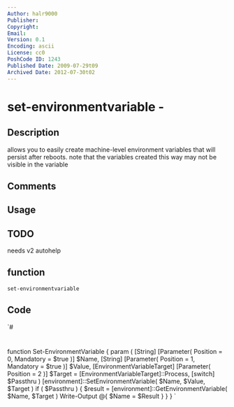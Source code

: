 ```yaml
---
Author: halr9000
Publisher: 
Copyright: 
Email: 
Version: 0.1
Encoding: ascii
License: cc0
PoshCode ID: 1243
Published Date: 2009-07-29t09
Archived Date: 2012-07-30t02
---
```


# set-environmentvariable - 

## Description

allows you to easily create machine-level environment variables that will persist after reboots.  note that the variables created this way may not be visible in the variable

## Comments



## Usage



## TODO

needs v2 autohelp

## function

`set-environmentvariable`

## Code

`#
 #
 
 function Set-EnvironmentVariable {
 	param (
 		[String] [Parameter( Position = 0, Mandatory = $true )] $Name,
 		[String] [Parameter( Position = 1, Mandatory = $true )] $Value,
 		[EnvironmentVariableTarget] 
 			[Parameter( Position = 2 )]
 			$Target = [EnvironmentVariableTarget]::Process, 
 		[switch] $Passthru
 	)
 	[environment]::SetEnvironmentVariable( $Name, $Value, $Target )
 	if ( $Passthru ) {
 		$result = [environment]::GetEnvironmentVariable( $Name, $Target )
 		Write-Output @{ $Name = $Result }
 	}
 }
`

